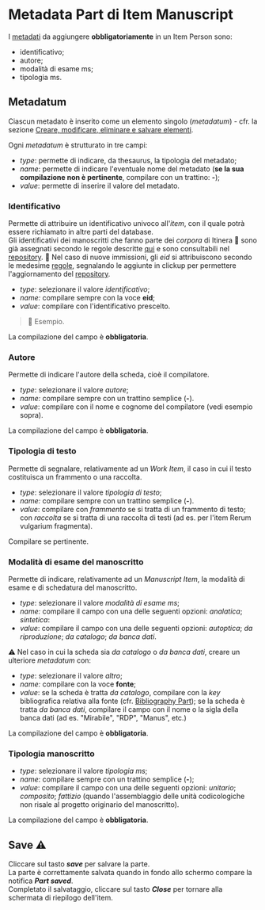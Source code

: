 # Metadata Part di Item Manuscript

I [metadati](Metadata_Part.md) da aggiungere **obbligatoriamente** in un Item Person sono:  
* identificativo;
* autore;
* modalità di esame ms;
* tipologia ms.

## Metadatum
Ciascun metadato è inserito come un elemento singolo (_metadatum_) - cfr. la sezione [Creare, modificare, eliminare e salvare elementi](Editor_Brick.md).

Ogni _metadatum_ è strutturato in tre campi: 
* _type_: permette di indicare, da thesaurus, la tipologia del metadato;  
* _name_: permette di indicare l'eventuale nome del metadato (**se la sua compilazione non è pertinente**, compilare con un trattino: **-**);  
* _value_: permette di inserire il valore del metadato.

### Identificativo
Permette di attribuire un identificativo univoco all'_item_, con il quale potrà essere richiamato in altre parti del database.  
Gli identificativi dei manoscritti che fanno parte dei _corpora_ di Itinera 🚧 sono già assegnati secondo le regole descritte [qui](identifiers.md) e sono consultabili nel [repository](repository.md). 🚧 
Nel caso di nuove immissioni, gli _eid_ si attribuiscono secondo le medesime [regole](identifiers.md), segnalando le aggiunte in clickup per permettere l'aggiornamento del [repository](repository.md).  

* _type_: selezionare il valore _identificativo_;
* _name:_ compilare sempre con la voce **eid**;
* _value_: compilare con l'identificativo prescelto.  

> 🚧  Esempio.

La compilazione del campo è **obbligatoria**.

### Autore
Permette di indicare l'autore della scheda, cioè il compilatore.  

* _type_: selezionare il valore _autore_;
* _name:_ compilare sempre con un trattino semplice (**-**).
* _value_: compilare con il nome e cognome del compilatore (vedi esempio sopra).  

La compilazione del campo è **obbligatoria**.


### Tipologia di testo
Permette di segnalare, relativamente ad un _Work Item_, il caso in cui il testo costituisca un frammento o una raccolta.  

* _type_: selezionare il valore _tipologia di testo_;
* _name:_ compilare sempre con un trattino semplice (**-**).
* _value_: compilare con _frammento_ se si tratta di un frammento di testo; con _raccolta_ se si tratta di una raccolta di testi (ad es. per l'item Rerum vulgarium fragmenta).  

Compilare se pertinente.

### Modalità di esame del manoscritto
Permette di indicare, relativamente ad un _Manuscript Item_, la modalità di esame e di schedatura del manoscritto.  

* _type_: selezionare il valore _modalità di esame ms_;
* _name:_ compilare il campo con una delle seguenti opzioni: _analatica_; _sintetica_:  
* _value_: compilare il campo con una delle seguenti opzioni: _autoptica_; _da riproduzione_; _da catalogo_; _da banca dati_.

⚠️ Nel caso in cui la scheda sia _da catalogo_ o _da banca dati_, creare un ulteriore _metadatum_ con:  
* _type_: selezionare il valore _altro_;
* _name:_ compilare con la voce **fonte**;
* _value_: se la scheda è tratta _da catalogo_, compilare con la _key_ bibliografica relativa alla fonte (cfr. [Bibliography Part](External_Bibliography_Part.md)); se la scheda è tratta _da banca dati_, compilare il campo con il nome o la sigla della banca dati (ad es. "Mirabile", "RDP", "Manus", etc.)

La compilazione del campo è **obbligatoria**.

### Tipologia manoscritto
* _type_: selezionare il valore _tipologia ms_;
* _name_:  compilare sempre con un trattino semplice (**-**);
* _value_: compilare il campo con una delle seguenti opzioni: _unitario_; _composito_; _fattizio_ (quando l'assemblaggio delle unità codicologiche non risale al progetto originario del manoscritto).

La compilazione del campo è **obbligatoria**.

## Save ⚠️ 

Cliccare sul tasto **_save_** per salvare la parte.  
La parte è correttamente salvata quando in fondo allo schermo compare la notifica **_Part saved_**.  
Completato il salvataggio, cliccare sul tasto **_Close_** per tornare alla schermata di riepilogo dell'item.
